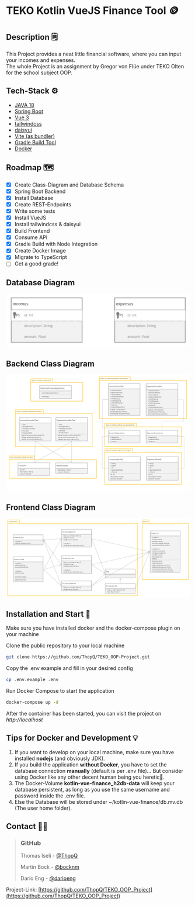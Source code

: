 # TEKO Kotlin VueJS Finance Tool 🪙

## Description 🗒️

This Project provides a neat little financial software, where you can input your incomes and expenses.  
The whole Project is an assignment by Gregor von Flüe under TEKO Olten for the school subject OOP.

## Tech-Stack ⚙️

- [JAVA 18](https://openjdk.org/projects/jdk/18/)
- [Spring Boot](https://spring.io/projects/spring-boot/)
- [Vue 3](https://vuejs.org/)
- [tailwindcss](https://tailwindcss.com/)
- [daisyui](https://daisyui.com/)
- [Vite (as bundler)](https://vitejs.dev/)
- [Gradle Build Tool](https://gradle.org/)
- [Docker](https://docker.com)

## Roadmap 🗺️

- [x] Create Class-Diagram and Database Schema
- [x] Spring Boot Backend
- [x] Install Database
- [x] Create REST-Endpoints
- [x] Write some tests
- [x] Install VueJS
- [x] Install tailwindcss & daisyui
- [x] Build Frontend
- [x] Consume API
- [x] Gradle Build with Node Integration
- [x] Create Docker Image
- [x] Migrate to TypeScript
- [ ] Get a good grade!

## Database Diagram

![DatabaseDiagram](/.github/images/DatabaseDiagram.png)

## Backend Class Diagram

![BackendClassDiagram](/.github/images/BackendClassDiagram.png)

## Frontend Class Diagram

![FrontendClassDiagram](/.github/images/FrontendClassDiagram.png)

## Installation and Start 🐋

Make sure you have installed docker and the docker-compose plugin on your machine

Clone the public repository to your local machine

```sh
git clone https://github.com/ThopQ/TEKO_OOP-Project.git
```

Copy the .env example and fill in your desired config

```sh
cp .env.example .env
```

Run Docker Compose to start the application

```sh
docker-compose up -d
```

After the container has been started, you can visit the project on _http://localhost_

## Tips for Docker and Development 💡

1. If you want to develop on your local machine, make sure you have installed **nodejs** (and obviously JDK).
2. If you build the application **without Docker**, you have to set the database connection **manually** (default is per .env file)... But consider using Docker like any other decent human being you heretic👀.
3. The Docker-Volume **kotlin-vue-finance_h2db-data** will keep your database persistent, as long as you use the same username and password inside the .env file.
4. Else the Database will be stored under ~/kotlin-vue-finance/db.mv.db (The user home folder).

## Contact 🧑🏽

> ### GitHub
>
> Thomas Iseli - [@ThopQ](https://github.com/ThopQ)
>
> Martin Bock - [@bocknm](https://github.com/bocknm)
>
> Dario Eng - [@darioeng](https://github.com/darioeng)

Project-Link: [https://github.com/ThopQ/TEKO_OOP_Project](https://github.com/ThopQ/TEKO_OOP_Project)

